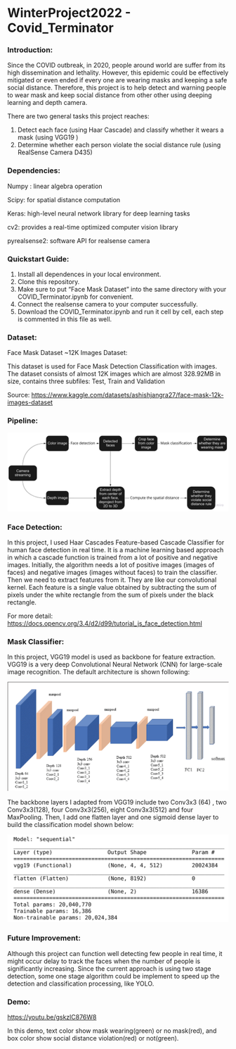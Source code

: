 # WinterProject2022 - Covid_Terminator

### Introduction:

Since the COVID outbreak, in 2020, people around world are suffer from its high dissemination and lethality. However, this epidemic could be effectively mitigated or even ended if every one are wearing masks and keeping a safe social distance. Therefore, this project is to help detect and warning people to wear mask and keep social distance from other other using deeping learning and depth camera.

There are two general tasks this project reaches:

1. Detect each face (using Haar Cascade) and classify whether it wears a mask (using VGG19 )
2. Determine whether each person violate the social distance rule (using RealSense Camera D435)



### Dependencies: 

Numpy : linear algebra operation

Scipy: for spatial distance computation

Keras:  high-level neural network library for deep learning tasks

cv2: provides a real-time optimized computer vision library

pyrealsense2: software API for realsense camera



### Quickstart Guide:

1. Install all dependences in your local environment.
2. Clone this repository.
3. Make sure to put “Face Mask Dataset” into the same directory with your COVID_Terminator.ipynb for convenient.
4. Connect the realsense camera to your computer successfully.
5. Download the COVID_Terminator.ipynb and run it cell by cell, each step is commented in this file as well.



### Dataset:

Face Mask Dataset ~12K Images Dataset:

This dataset is used for Face Mask Detection Classification with images. The dataset consists of almost 12K images which are almost 328.92MB in size, contains three subfiles: Test, Train and Validation

Source: https://www.kaggle.com/datasets/ashishjangra27/face-mask-12k-images-dataset



### Pipeline:

![pipeline](pipeline.jpg)



### Face Detection:

In this project, I used Haar Cascades Feature-based Cascade Classifier for human face detection in real time. It is a machine learning based approach in which a cascade function is trained from a lot of positive and negative images. Initially, the algorithm needs a lot of positive images (images of faces) and negative images (images without faces) to train the classifier. Then we need to extract features from it. They are like our convolutional kernel. Each feature is a single value obtained by subtracting the sum of pixels under the white rectangle from the sum of pixels under the black rectangle.

For more detail: https://docs.opencv.org/3.4/d2/d99/tutorial_js_face_detection.html



### Mask Classifier:

In this project, VGG19 model is used as backbone for feature extraction. VGG19 is a very deep Convolutional Neural Network (CNN) for large-scale image recognition. The default architecture is shown following: 

![VGG19](VGG19.png)

The backbone layers I adapted from VGG19 include two Conv3x3 (64) , two Conv3x3(128), four Conv3x3(256), eight Conv3x3(512) and four MaxPooling. Then, I add one flatten layer and one sigmoid dense layer to build the classification model shown below:

![model](model.png)



### Future Improvement:

Although this project can function well detecting few people in real time, it might occur delay to track the faces when the number of people is significantly increasing. Since the current approach is using two stage detection, some one stage algorithm could be implement to speed up the detection and classification processing, like YOLO.



### Demo:

https://youtu.be/gskzlC876W8

In this demo, text color show mask wearing(green) or no mask(red), and box color show social distance violation(red) or not(green).

 